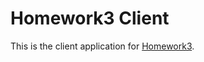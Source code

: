 # Homework3 Client
This is the client application for [Homework3](https://github.com/kny4/cs262/tree/master/homework3).
